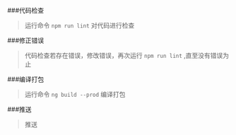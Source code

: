 ###代码检查
> 运行命令 `npm run lint` 对代码进行检查

###修正错误
> 代码检查若存在错误，修改错误，再次运行 `npm run lint` ,直至没有错误为止

###编译打包
> 运行命令 `ng build --prod` 编译打包

###推送
> 推送